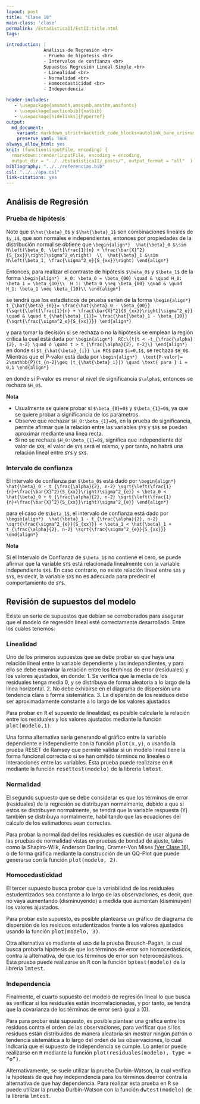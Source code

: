 ```yaml
---
layout: post
title: "Clase 18"
main-class: 'clase'
permalink: /EstadisticaII/EstII:title.html
tags:

introduction: |
              Análisis de Regresión <br>
              - Prueba de hipótesis <br>
              - Intervalos de confianza <br>
              Supuestos Regresión Lineal Simple <br>
              - Linealidad <br>
              - Normalidad <br>
              - Homocedasticidad <br>
              - Independencia 

header-includes:
   - \usepackage{amsmath,amssymb,amsthm,amsfonts}
   - \usepackage[sectionbib]{natbib}
   - \usepackage[hidelinks]{hyperref}
output:
  md_document:
    variant: markdown_strict+backtick_code_blocks+autolink_bare_uris+ascii_identifiers+tex_math_single_backslash
    preserve_yaml: TRUE
always_allow_html: yes   
knit: (function(inputFile, encoding) {
  rmarkdown::render(inputFile, encoding = encoding,
  output_dir = "../../EstadisticaII/_posts/", output_format = "all"  ) })
bibliography: "../../referencias.bib"
csl: "../../apa.csl"
link-citations: yes
---
```


## Análisis de Regresión

### Prueba de hipótesis

Note que `$\hat{\beta}_0$` y `$\hat{\beta}_1$` son combinaciones
lineales de `$y_i$`, que son normales e independientes, entonces por
propiedades de la distribución normal se obtiene que
`\begin{align*}  \hat{\beta}_0 &\sim N\left(\beta_0, \left[\frac{1}{n} + \frac{\bar{X}^2}{S_{xx}}\right]\sigma^2_e\right)  \\  \hat{\beta}_1 &\sim N\left(\beta_1, \frac{\sigma^2_e}{S_{xx}}\right) \end{align*}`

Entonces, para realizar el contraste de hipótesis `$\beta_0$` y
`$\beta_1$` de la forma
`\begin{align*}  H_0: \beta_0 = \beta_{00} \quad & \quad H_0: \beta_1 = \beta_{10}\\  H_1: \beta_0 \neq \beta_{00} \quad & \quad H_1: \beta_1 \neq \beta_{10}\\ \end{align*}`

se tendrá que los estadísticos de prueba serían de la forma
`\begin{align*}  t_{\hat{\beta}_{0}}= \frac{\hat{\beta}_0 - \beta_{00}}{\sqrt{\left[\frac{1}{n} + \frac{\bar{X}^2}{S_{xx}}\right]\sigma^2_e}} \quad & \quad t_{\hat{\beta}_{1}}= \frac{\hat{\beta}_1 - \beta_{10}}{\sqrt{\frac{\sigma^2_e}{S_{xx}}}} \end{align*}`

y para tomar la decisión si se rechaza o no la hipótesis se emplean la
región crítica la cual está dada por
`\begin{align*}  RC:\{t|t < -t_{\frac{\alpha}{2}, n-2} \quad ó \quad t > t_{\frac{\alpha}{2}, n-2}\} \end{align*}`
en donde si `$t_{\hat{\beta}_{i}} \in RC$` para `$i=0,1$`, se rechaza
`$H_0$`. Mientras que el P-valor está dada por
`\begin{align*}  \text{P-valor}= 2\mathbb{P}(t_{n-2}\geq |t_{\hat{\beta}_i}|) \quad \text{ para } i = 0,1 \end{align*}`

en donde si P-valor es menor al nivel de significancia `$\alpha$`,
entonces se rechaza `$H_0$`.

**Nota**

-   Usualmente se quiere probar si `$\beta_{0}=0$` y `$\beta_{1}=0$`, ya
    que se quiere probar a significancia de los parámetros.
-   Observe que rechazar `$H_0:\beta_{1}=0$`, en la prueba de
    significancia, permite afirmar que la relación entre las variables
    `$Y$` y `$X$` se pueden aproximar mediante una linea recta.
-   Si no se rechaza `$H_0:\beta_{1}=0$`, significa que independiente
    del valor de `$X$`, el valor de `$Y$` será el mismo, y por tanto, no
    habrá una relación lineal entre `$Y$` y `$X$`.

### Intervalo de confianza

El intervalo de confianza par `$\beta_0$` está dado por
`\begin{align*}  \hat{\beta}_0 - t_{\frac{\alpha}{2}, n-2} \sqrt{\left(\frac{1}{n}+\frac{\bar{X}^2}{S_{xx}}\right)\sigma^2_{e}} < \beta_0 < \hat{\beta}_0 + t_{\frac{\alpha}{2}, n-2} \sqrt{\left(\frac{1}{n}+\frac{\bar{X}^2}{S_{xx}}\right)\sigma^2_{e}} \end{align*}`

para el caso de `$\beta_1$`, el intervalo de confianza está dado por
`\begin{align*}  \hat{\beta}_1 - t_{\frac{\alpha}{2}, n-2} \sqrt{\frac{\sigma^2_{e}}{S_{xx}}} < \beta_1 < \hat{\beta}_1 + t_{\frac{\alpha}{2}, n-2} \sqrt{\frac{\sigma^2_{e}}{S_{xx}}} \end{align*}`

**Nota**

Si el Intervalo de Confianza de `$\beta_1$` no contiene el cero, se
puede afirmar que la variable `$Y$` está relacionada linealmente con la
variable independiente `$X$`. En caso contrario, no existe relación
lineal entre `$X$` y `$Y$`, es decir, la variable `$X$` no es adecuada
para predecir el comportamiento de `$Y$`.

## Revisión de supuestos del modelo

Existe un serie de supuestos que debían se corroborados para asegurar
que el modelo de regresión lineal esté correctamente desarrollado. Entre
los cuales tenemos:

### Linealidad

Uno de los primeros supuestos que se debe probar es que haya una
relación lineal entre la variable dependiente y las independientes, y
para ello se debe examinar la relación entre los términos de error
(residuales) y los valores ajustados, en donde: 1. Se verifica que la
media de los residuales tenga media 0, y se distribuya de forma
aleatoria a lo largo de la línea horizontal. 2. No debe exhibirse en el
diagrama de dispersión una tendencia clara o forma sistemática. 3. La
dispersión de los residuos debe ser aproximadamente constante a lo largo
de los valores ajustados

Para probar en <tt>R</tt> el supuesto de linealidad, es posible
calcularle la relación entre los residuales y los valores ajustados
mediante la función <tt>plot(modelo,1)</tt>.

Una forma alternativa sería generando el gráfico entre la variable
dependiente e independiente con la función <tt>plot(x,y)</tt>, o usando
la prueba RESET de Ramsey que permite validar si un modelo lineal tiene
la forma funcional correcta o si se han omitido términos no lineales o
interacciones entre las variables. Esta prueba puede realizarse en
<tt>R</tt> mediante la función <tt>resettest(modelo)</tt> de la librería
<tt>lmtest</tt>.

### Normalidad

El segundo supuesto que se debe considerar es que los términos de error
(residuales) de la regresión se distribuyan normalmente, debido a que si
éstos se distribuyen normalmente, se tendrá que la variable respuesta
\(Y\) también se distribuya normalmente, habilitando que las ecuaciones
del cálculo de los estimadores sean correctas.

Para probar la normalidad del los residuales es cuestión de usar alguna
de las pruebas de normalidad vistas en pruebas de bondad de ajuste,
tales como la Shapiro-Wilk, Anderson Darling, Cramer-Von Mises
<a href="https://jiperezga.github.io/EstadisticaII/EstIIClase16.html#prueba-de-bondad-de-ajuste" target="\_blank">(Ver
Clase 16)</a>, o de forma gráfica mediante la construcción de un QQ-Plot
que puede generarse con la función <tt>plot(modelo, 2)</tt>.

### Homocedasticidad

El tercer supuesto busca probar que la variabilidad de los residuales
estudentizados sea constante a lo largo de las observaciones, es decir,
que no vaya aumentando (disminuyendo) a medida que aumentan (disminuyen)
los valores ajustados.

Para probar este supuesto, es posible plantearse un gráfico de diagrama
de dispersión de los residuos estudentizados frente a los valores
ajustados usando la función <tt>plot(modelo, 3)</tt>.

Otra alternativa es mediante el uso de la prueba Breusch-Pagan, la cual
busca probarla hipótesis de que los términos de error son
homocedásticos, contra la alternativa, de que los términos de error son
heterocedásticos. Esta prueba puede realizarse en <tt>R</tt> con la
función <tt>bptest(modelo)</tt> de la librería <tt>lmtest</tt>.

### Independencia

Finalmente, el cuarto supuesto del modelo de regresión lineal lo que
busca es verificar si los residuales están incorrelacionadas, y por
tanto, se tendrá que la covarianza de los términos de error será igual a
\(0\).

Para para probar este supuesto, es posible plantear una gráfica entre
los residuos contra el orden de las observaciones, para verificar que si
los residuos están distribuidos de manera aleatoria sin mostrar ningún
patrón o tendencia sistemática a lo largo del orden de las
observaciones, lo cual indicaría que el supuesto de independencia se
cumple. Lo anterior puede realizarse en <tt>R</tt> mediante la función
<tt>plot(residuales(modelo), type = “o”)</tt>.

Alternativamente, se suele utilizar la prueba Durbin-Watson, la cual
verifica la hipótesis de que hay independencia para los términos deerror
contra la alternativa de que hay dependencia. Para realizar esta prueba
en <tt>R</tt> se puede utilizar la prueba Durbin-Watson con la función
<tt>dwtest(modelo)</tt> de la librería <tt>lmtest</tt>.
